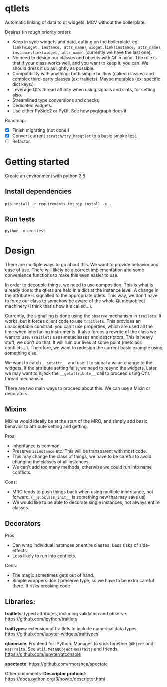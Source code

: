 # qtlets
Automatic linking of data to qt widgets. MCV without the boilerplate.

Desires (in rough priority order):
- Keep in sync widgets and data, cutting on the boilerplate.
  eg: `link(widget, instance, attr_name)`, `widget.link(instance, attr_name)`,
  `instance.link(widget, attr_name)` (currently we have the last one).
- No need to design our classes and objects with Qt in mind. The rule is that
  if your class works well, and you want to keep it, you can. We should dress
  it up as lightly as possible.
- Compatibility with anything: both simple builtins (naked classes) and complex
  third-party classes (ex: traitlets). Maybe mutables (ex: specific dict keys.)
- Leverage Qt's thread affinity when using signals and slots, for setting also. 
- Streamlined type conversions and checks
- Dedicated widgets.
- Use either PySide2 or PyQt. See how pyqtgraph does it.

Roadmap:
- [x] Finish migrating (not done!)
- [x] Convert current `scratch/try_hasqtlet` to a basic smoke test.
- [ ] Refactor.

# Getting started

Create an environment with python 3.8

## Install dependencies
`pip install -r requirements.txt`
`pip install -e .`

## Run tests
`python -m unittest`

# Design

There are multiple ways to go about this. We want to provide behavior and ease
of use. There will likely be a correct implementation and some convenience 
functions to make this even easier to use.

In order to decouple things, we need to use composition. This is what is 
already done: the qtlets are held in a dict at the instance level. A change in 
the attribute is signalled to the appropriate qtlets. This way, we don't have
to force our class to somehow be aware of the whole Qt metaobject machinery
(I think that's how it's called...).

Currently, the signalling is done using the `observe` mechanism in `trailets`.
It works, but it forces client code to use `traitlets`. This provides an
unacceptable constrait: you can't use properties, which are used all the time
when interfacing instruments. It also forces a rewrite of the class we want to
use. `Traitlets` uses metaclasses and descriptors. This is heavy stuff, we 
don't do that. It will ruin our lives at some point (metclass conflicts...). 
Therefore, we want to redesign the current basic example using something else.

We want to catch `__setattr__` and use it to signal a value change to the
widgets. If the attribute setting fails, we need to resync the widgets. 
Later, we may want to hijack the `__getattribute__` call to proceed using Qt's
thread mechanism.

There are two main ways to proceed about this. We can use a Mixin or decorators.

## Mixins 
Mixins would ideally be at the start of the MRO, and simply add basic behavior
to attribute setting and getting.

Pros:
- Inheritance is common.
- Preserve `isinstance` etc. This will be transparent with most code.
- This may change the class of things, we have to be careful to avoid
  changing the classes of all instances.
- We can't add too many methods, otherwise we could run into name conflicts. 

Cons:
- MRO tends to push things back when using multiple inheritance, not forward.
  (`__subclass_init__` is something new that may save us)
- We would like to be able to decorate single instances, not always entire
  classes.
  
## Decorators
Pros:
- Can wrap individual instances or entire classes. Less risks of side-effects.
- Less likely to run into conflicts. 

Cons:
- The magic sometimes gets out of hand.
- Simple wrappers don't preserve type, so we have to be extra careful there.
  It risks breaking code.


## Libraries:

**traitlets**: typed attributes, including validation and observe. https://github.com/ipython/traitlets

**traittypes**: extension of traitlets to include numerical data types. https://github.com/jupyter-widgets/traittypes

**qtconsole**: Frontend for IPython. Manages to stick together `QObject` and `HasTraits`. 
See `util.MetaQObjectHasTraits` and friends. https://github.com/jupyter/qtconsole

**spectacte**: https://github.com/rmorshea/spectate

Other documents:
**Descriptor protocol**: https://docs.python.org/3/howto/descriptor.html
